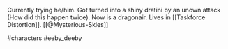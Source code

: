 Currently trying he/him. Got turned into a shiny dratini by an unown attack (How did this happen twice). Now is a dragonair. Lives in [[Taskforce Distortion]]. [[@Mysterious-Skies]]

#characters #eeby_deeby 